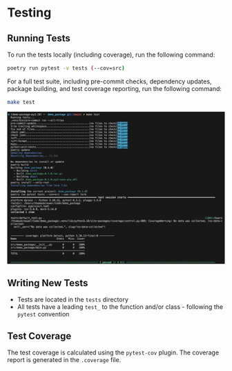 # Testing

## Running Tests

To run the tests locally (including coverage), run the following command:

```bash
poetry run pytest -v tests (--cov=src)
```

For a full test suite, including pre-commit checks, dependency updates, package building, and test coverage reporting, run the following command:

```bash
make test
```

![make-test](assets/make-test.png)

## Writing New Tests

- Tests are located in the `tests` directory
- All tests have a leading `test_` to the function and/or class - following the `pytest` convention

## Test Coverage

The test coverage is calculated using the `pytest-cov` plugin. The coverage report is generated in the `.coverage` file.
